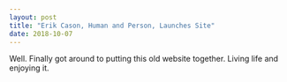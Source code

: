 ```yaml
---
layout: post
title: "Erik Cason, Human and Person, Launches Site"
date: 2018-10-07
---
```


Well. Finally got around to putting this old website together. Living life and enjoying it.
